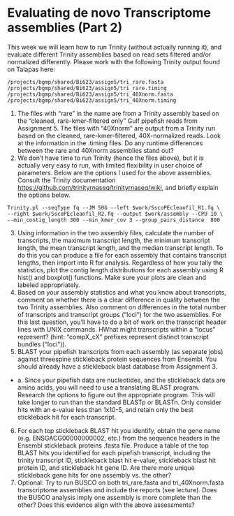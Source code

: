 # Evaluating de novo Transcriptome assemblies (Part 2)
This week we will learn how to run Trinity (without actually running it), and evaluate different Trinity assemblies based on read sets filtered and/or normalized differently.
Please work with the following Trinity output found on Talapas here:
```
/projects/bgmp/shared/Bi623/assign5/tri_rare.fasta
/projects/bgmp/shared/Bi623/assign5/tri_rare.timing 
/projects/bgmp/shared/Bi623/assign5/tri_40Xnorm.fasta 
/projects/bgmp/shared/Bi623/assign5/tri_40Xnorm.timing

```
1.	The files with “rare” in the name are from a Trinity assembly based on the “cleaned, rare-kmer-filtered only” Gulf pipefish reads from Assignment 5. The files with “40Xnorm” are output from a Trinity run based on the cleaned, rare-kmer-filtered, 40X-normalized reads. Look at the information in the .timing files. Do any runtime differences between the rare and 40Xnorm assemblies stand out?
2.	We don’t have time to run Trinity (hence the files above), but it is actually very easy to run, with limited flexibility in user choice of parameters. Below are the options I used for the above assemblies. Consult the Trinity documentation https://github.com/trinityrnaseq/trinityrnaseq/wiki, and briefly explain the options below.
```
Trinity.pl --seqType fq --JM 50G --left $work/SscoPEcleanfil_R1.fq \
--right $work/SscoPEcleanfil_R2.fq --output $work/assembly --CPU 10 \
--min_contig_length 300 --min_kmer_cov 3 --group_pairs_distance  800
```

3.	Using information in the two assembly files, calculate the number of transcripts, the maximum transcript length, the minimum transcript length, the mean transcript length, and the median transcript length. To do this you can produce a file for each assembly that contains transcript lengths, then import into R for analysis. Regardless of how you tally the statistics, plot the contig length distributions for each assembly using R hist() and boxplot() functions. Make sure your plots are clean and labeled appropriately.
4.	Based on your assembly statistics and what you know about transcripts, comment on whether there is a clear difference in quality between the two Trinity assemblies. Also comment on differences in the total number of transcripts and transcript groups (“loci”) for the two assemblies. For this last question, you’ll have to do a bit of work on the transcript header lines with UNIX commands. HWhat might transcripts within a “locus” represent? (hint: “compX_cX” prefixes represent distinct transcript bundles (“loci”)).
5.	BLAST your pipefish transcripts from each assembly (as separate jobs) against threespine stickleback protein sequences from Ensembl. You should already have a stickleback blast database from Assignment 3.

- a.	Since your pipefish data are nucleotides, and the stickleback data are amino acids, you will need to use a translating BLAST program. Research the options to figure out the appropriate program. This will take longer to run than the standard BLASTp or BLASTn. Only consider hits with an e-value less than 1x10-5, and retain only the best stickleback hit for each transcript.
6.	For each top stickleback BLAST hit you identify, obtain the gene name (e.g. ENSGACG00000000002, etc.) from the sequence headers in the Ensembl stickleback proteins .fasta file. Produce a table of the top BLAST hits you identified for each pipefish transcript, including the trinity transcript ID, stickleback blast hit e-value, stickleback blast hit protein ID, and stickleback hit gene ID. Are there more unique stickleback gene hits for one assembly vs. the other?
7.	Optional: Try to run BUSCO on both tri_rare.fasta and tri_40Xnorm.fasta transcriptome assemblies and include the reports (see lecture). Does the BUSCO analysis imply one assembly is more complete than the other? Does this evidence align with the above assessments?

